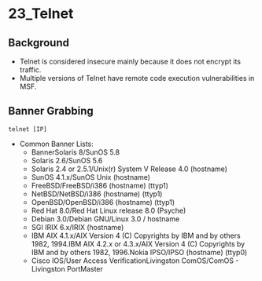 # 23\_Telnet

## Background

* Telnet is considered insecure mainly because it does not encrypt its traffic.
* Multiple versions of Telnet have remote code execution vulnerabilities in MSF.

## Banner Grabbing

```text
telnet [IP]
```

* Common Banner Lists:
  * BannerSolaris 8/SunOS 5.8
  * Solaris 2.6/SunOS 5.6  
  * Solaris 2.4 or 2.5.1/Unix\(r\) System V Release 4.0 \(hostname\)  
  * SunOS 4.1.x/SunOS Unix \(hostname\)  
  * FreeBSD/FreeBSD/i386 \(hostname\) \(ttyp1\)  
  * NetBSD/NetBSD/i386 \(hostname\) \(ttyp1\)  
  * OpenBSD/OpenBSD/i386 \(hostname\) \(ttyp1\) 
  * Red Hat 8.0/Red Hat Linux release 8.0 \(Psyche\)  
  * Debian 3.0/Debian GNU/Linux 3.0 / hostname  
  * SGI IRIX 6.x/IRIX \(hostname\)  
  * IBM AIX 4.1.x/AIX Version 4 \(C\) Copyrights by IBM and by others 1982, 1994.IBM AIX 4.2.x or 4.3.x/AIX Version 4 \(C\) Copyrights by IBM and by others 1982, 1996.Nokia IPSO/IPSO \(hostname\) \(ttyp0\)  
  * Cisco IOS/User Access VerificationLivingston ComOS/ComOS - Livingston PortMaster  

